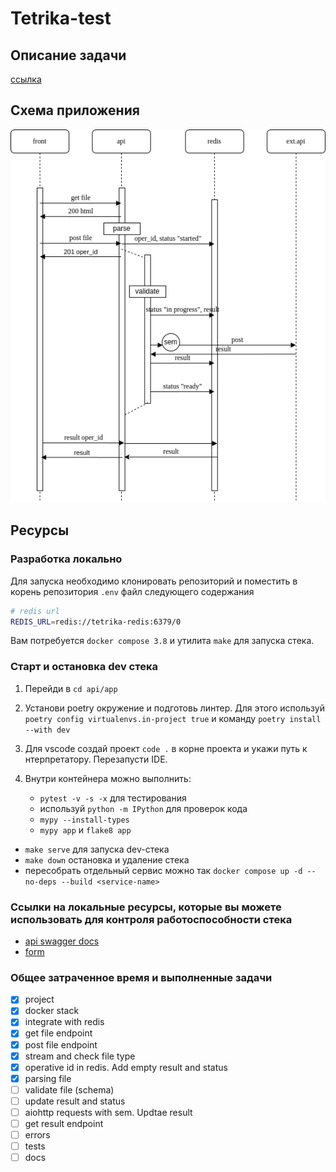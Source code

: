 # Tetrika-test

## Описание задачи

[ссылка](https://gist.github.com/KonstantinKlepikov/9e4a882e7ec5456ee30393546505c55d)

## Схема приложения

![tetrika](tetrika_scheme.png)

## Ресурсы

### Разработка локально

Для запуска необходимо клонировать репозиторий и поместить в корень репозитория `.env` файл следующего содержания

```bash
# redis url
REDIS_URL=redis://tetrika-redis:6379/0
```

Вам потребуется `docker compose 3.8` и утилита `make` для запуска стека.

### Старт и остановка dev стека

1. Перейди в `cd api/app`
2. Установи poetry окружение и подготовь линтер. Для этого используй `poetry config virtualenvs.in-project true` и команду `poetry install --with dev`
3. Для vscode создай проект `code .` в корне проекта и укажи путь к нтерпретатору. Перезапусти IDE.
4. Внутри контейнера можно выполнить:

    - `pytest -v -s -x` для тестирования
    - используй `python -m IPython` для проверок кода
    - `mypy --install-types`
    - `mypy app` и `flake8 app`

- `make serve` для запуска dev-стека
- `make down` остановка и удаление стека
- пересобрать отдельный сервис можно так `docker compose up -d --no-deps --build <service-name>`

### Ссылки на локальные ресурсы, которые вы можете использовать для контроля работоспособности стека

- [api swagger docs](http://localhost:8301/docs/)
- [form](http://localhost:8301/api/v1/file)

### Общее затраченное время и выполненные задачи

- [x] project
- [x] docker stack
- [x] integrate with redis
- [x] get file endpoint
- [x] post file endpoint
- [x] stream and check file type
- [x] operative id in redis. Add empty result and status
- [x] parsing file
- [ ] validate file (schema)
- [ ] update result and status
- [ ] aiohttp requests with sem. Updtae result
- [ ] get result endpoint
- [ ] errors
- [ ] tests
- [ ] docs
